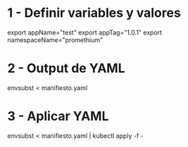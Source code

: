 # 1 - Definir variables y valores
export appName="test"
export appTag="1.0.1"
export namespaceName="promethium"

# 2 - Output de YAML
envsubst < manifiesto.yaml 

# 3 - Aplicar YAML
envsubst < manifiesto.yaml | kubectl apply -f -
